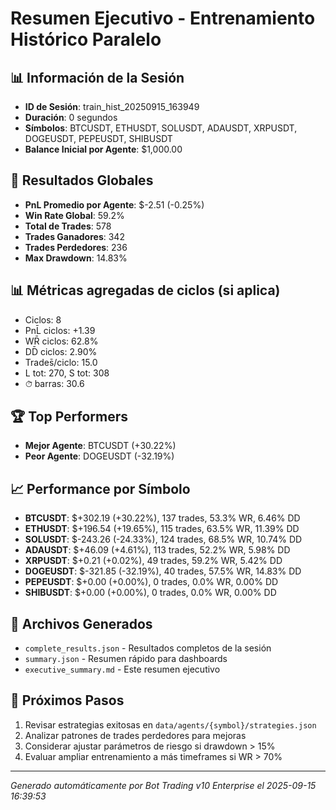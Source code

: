 # Resumen Ejecutivo - Entrenamiento Histórico Paralelo

## 📊 Información de la Sesión
- **ID de Sesión**: train_hist_20250915_163949
- **Duración**: 0 segundos
- **Símbolos**: BTCUSDT, ETHUSDT, SOLUSDT, ADAUSDT, XRPUSDT, DOGEUSDT, PEPEUSDT, SHIBUSDT
- **Balance Inicial por Agente**: $1,000.00

## 🎯 Resultados Globales
- **PnL Promedio por Agente**: $-2.51 (-0.25%)
- **Win Rate Global**: 59.2%
- **Total de Trades**: 578
- **Trades Ganadores**: 342
- **Trades Perdedores**: 236
- **Max Drawdown**: 14.83%

## 📊 Métricas agregadas de ciclos (si aplica)
- Ciclos: 8
- PnL̄ ciclos: +1.39
- WR̄ ciclos: 62.8%
- DD̄ ciclos: 2.90%
- Trades̄/ciclo: 15.0
- L tot: 270, S tot: 308
- ⏱̄ barras: 30.6


## 🏆 Top Performers
- **Mejor Agente**: BTCUSDT (+30.22%)
- **Peor Agente**: DOGEUSDT (-32.19%)

## 📈 Performance por Símbolo
- **BTCUSDT**: $+302.19 (+30.22%), 137 trades, 53.3% WR, 6.46% DD
- **ETHUSDT**: $+196.54 (+19.65%), 115 trades, 63.5% WR, 11.39% DD
- **SOLUSDT**: $-243.26 (-24.33%), 124 trades, 68.5% WR, 10.74% DD
- **ADAUSDT**: $+46.09 (+4.61%), 113 trades, 52.2% WR, 5.98% DD
- **XRPUSDT**: $+0.21 (+0.02%), 49 trades, 59.2% WR, 5.42% DD
- **DOGEUSDT**: $-321.85 (-32.19%), 40 trades, 57.5% WR, 14.83% DD
- **PEPEUSDT**: $+0.00 (+0.00%), 0 trades, 0.0% WR, 0.00% DD
- **SHIBUSDT**: $+0.00 (+0.00%), 0 trades, 0.0% WR, 0.00% DD

## 📁 Archivos Generados
- `complete_results.json` - Resultados completos de la sesión
- `summary.json` - Resumen rápido para dashboards
- `executive_summary.md` - Este resumen ejecutivo

## 🎯 Próximos Pasos
1. Revisar estrategias exitosas en `data/agents/{symbol}/strategies.json`
2. Analizar patrones de trades perdedores para mejoras
3. Considerar ajustar parámetros de riesgo si drawdown > 15%
4. Evaluar ampliar entrenamiento a más timeframes si WR > 70%

---
*Generado automáticamente por Bot Trading v10 Enterprise el 2025-09-15 16:39:53*
